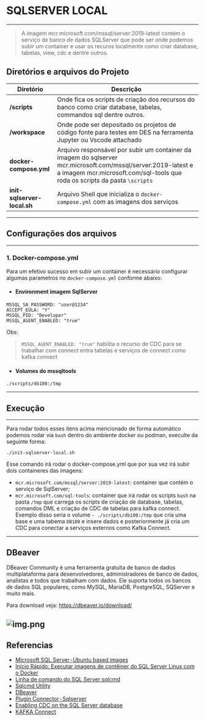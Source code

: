 # SQLSERVER LOCAL

----
> A imagem mcr.microsoft.com/mssql/server:2019-latest contém o serviço de banco de dados SQLServer que pode ser
> onde podemos subir um container e usar os recuros localmente como criar database, tabelas, view, cdc e dentre outros.

## Diretórios e arquivos do Projeto

| **Diretório**               | **Descrição**                                                                                                                                                                                 |
|-----------------------------|-----------------------------------------------------------------------------------------------------------------------------------------------------------------------------------------------|
| **/scripts**                | Onde fica os scripts de criação dos recursos do banco como criar database, tabelas, commandos sql dentre outros.                                                                              |
| **/workspace**              | Onde pode ser depositado os projetos de código fonte para testes em DES na ferramenta Jupyter ou Vscode attachado                                                                             |
| **docker-compose.yml**      | Arquivo responsável por subir um container da imagem do sqlserver mcr.microsoft.com/mssql/server:2019-latest e a imagem mcr.microsoft.com/sql-tools que roda os scripts da pasta `\scripts` |
| **init-sqlserver-local.sh** | Arquivo Shell que inicializa o `docker-compose.yml` com as imagens dos serviços                                                                                                               |

---
## Configurações dos arquivos

---
### 1. Docker-compose.yml
Para um efetivo sucesso em subir um container é necessário configurar algumas parametros no `docker-compose.yml` conforme abaixo:

- #### Environment imagem SqlServer
````properties
MSSQL_SA_PASSWORD: "user@1234"
ACCEPT_EULA: "Y"
MSSQL_PID: "Developer"
MSSQL_AGENT_ENABLED: "true"
````
Obs:
> `MSSQL_AGENT_ENABLED: "true"` habilita o recurso de CDC para se trabalhar com connect entra tabelas e serviços de connect
> como kafka connect
- #### Volumes do mssqltools
````properties
./scripts/db100:/tmp
````

---
## Execução

---
Para rodar todos esses itens acima mencionado de forma automático podemos rodar via `bash` dentro do ambiente docker ou
podman, execulte da seguinte forma:
````shell
./init-sqlserver-local.sh 
````

Esse comando irá rodar o docker-compose.yml que por sua vez irá subir dois containeres das imagens:

* `mcr.microsoft.com/mssql/server:2019-latest`: container que contém o serviço de SqlServer;
* `mcr.microsoft.com/sql-tools`: container que irá rodar os scripts `bash` na pasta `/tmp` que carrega os scripts de
  criação de database, tabelas, comandos DML e criação de CDC de tabelas para kafka connect. Exemplo disso seria o volume
  `- ./scripts/db100:/tmp` que cria uma base e uma tabema `DB100` e insere dados e posteriormente já cria um CDC para
  conectar a serviços externos como Kafka Connect.

---

## DBeaver
DBeaver Community é uma ferramenta gratuita de banco de dados multiplataforma para desenvolvedores, administradores de banco de dados, analistas e todos que trabalham com dados. Ele suporta todos os bancos de dados SQL populares, como MySQL, MariaDB, PostgreSQL, SQServer e muito mais.

Para download veja: https://dbeaver.io/download/

![img.png](images/img.png)
---

## Referencias

* [Microsoft SQL Server - Ubuntu based images](https://mcr.microsoft.com/en-us/product/mssql/server/about)
* [Início Rápido: Executar imagens de contêiner do SQL Server Linux com o Docker](https://learn.microsoft.com/pt-br/sql/linux/quickstart-install-connect-docker?view=sql-server-ver16&pivots=cs1-bash)
* [Linha de comando do SQL Server sqlcmd](https://learn.microsoft.com/pt-br/sql/linux/sql-server-linux-setup-tools?view=sql-server-ver16&tabs=ubuntu-install#next-steps)
* [Sqlcmd Utility](https://learn.microsoft.com/en-us/sql/tools/sqlcmd/sqlcmd-utility?view=sql-server-ver16)
* [DBeaver](https://dbeaver.io/)
* [Plugin Connector - Sqlserver](https://debezium.io/documentation/reference/stable/connectors/sqlserver.html)
* [Enabling CDC on the SQL Server database](https://debezium.io/documentation/reference/stable/connectors/sqlserver.html#_enabling_cdc_on_the_sql_server_database)
* [KAFKA Connect](https://kafka.apache.org/documentation.html#connect)